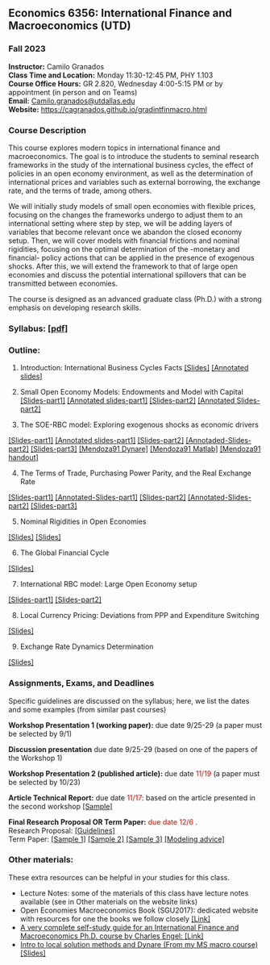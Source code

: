 ## Economics 6356: International Finance and Macroeconomics (UTD)
### Fall 2023

**Instructor:** Camilo Granados \
**Class Time and Location:** Monday 11:30-12:45 PM, PHY 1.103 \
**Course Office Hours:**  GR 2.820, Wednesday 4:00-5:15 PM or by appointment (in person and on Teams) \
**Email:** Camilo.granados@utdallas.edu \
**Website:** <a href="https://cagranados.github.io/msmacro.html"><u>https://cagranados.github.io/gradintfinmacro.html</u></a> 


### Course Description

This course explores modern topics in international finance and macroeconomics. The goal is to introduce the students to seminal research frameworks in the study of the international business cycles, the effect of policies in an open economy environment, as well as the determination of international prices and variables such as external borrowing, the exchange rate, and the terms of trade, among others.

We will initially study models of small open economies with flexible prices, focusing on the changes the frameworks undergo to adjust them to an international setting where step by step, we will be adding layers of variables that become relevant once we abandon the closed economy setup. Then, we will cover models with financial frictions and nominal rigidities, focusing on the optimal determination of the -monetary and financial- policy actions that can be applied in the presence of exogenous shocks. After this, we will extend the framework to that of large open economies and discuss the potential international spillovers that can be transmitted between economies.

The course is designed as an advanced graduate class (Ph.D.) with a strong emphasis on developing research skills.


### Syllabus: <a href="https://cagranados.github.io/files/gradintfinmacrofall23/Econ6356au23_syllabus.pdf"><u>[pdf]</u></a> 


### Outline:

1.	Introduction: International Business Cycles Facts
   <a href="https://cagranados.github.io/files/gradintfinmacrofall23/L1_slides_empirics.pdf"><u>[Slides]</u></a> <a href="https://cagranados.github.io/files/gradintfinmacrofall23/L1_slides_empirics_wNotes.pdf"><u>[Annotated slides]</u></a>

2.	Small Open Economy Models: Endowments and Model with Capital
   <a href="https://cagranados.github.io/files/gradintfinmacrofall23/L2a_slides_endowment.pdf"><u>[Slides-part1]</u></a> <a href="https://cagranados.github.io/files/gradintfinmacrofall23/L2a_slides_endowment_wNotes.pdf"><u>[Annotated slides-part1]</u></a> <a href="https://cagranados.github.io/files/gradintfinmacrofall23/L2b_slides_capital.pdf"><u>[Slides-part2]</u></a> <a href="https://cagranados.github.io/files/gradintfinmacrofall23/L2b_slides_capital_wNotes.pdf"><u>[Annotated Slides-part2]</u></a> 

3. The SOE-RBC model: Exploring exogenous shocks as economic drivers
<!-- Setup (OEM Ch4), Business Cyc in EMEs: Financial Frictions (OEM Ch5) and Interest Rate Shocks (OEM Ch6) -->
<a href="https://cagranados.github.io/files/gradintfinmacrofall23/L3a_slides_soe_rbc.pdf"><u>[Slides-part1]</u></a> <a href="https://cagranados.github.io/files/gradintfinmacrofall23/L3a_slides_soe_rbc_wNotes.pdf"><u>[Annotated slides-part1]</u></a>
<a href="https://cagranados.github.io/files/gradintfinmacrofall23/L3b_slides_soe_rbc_emerging.pdf"><u>[Slides-part2]</u></a>
<a href="https://cagranados.github.io/files/gradintfinmacrofall23/L3b_slides_soe_rbc_emerging_wNotes.pdf"><u>[Annotaded-Slides-part2]</u></a>
<a href="https://cagranados.github.io/files/gradintfinmacrofall23/L3c_slides_irs.pdf"><u>[Slides-part3]</u></a>
<a href="https://cagranados.github.io/files/gradintfinmacrofall23/mend_91.mod"><u>[Mendoza91 Dynare]</u></a> <a href="https://cagranados.github.io/files/gradintfinmacrofall23/Main_Mend.m"><u>[Mendoza91 Matlab]</u></a> <a href="https://cagranados.github.io/files/gradintfinmacrofall23/handout_SOE_RBC.pdf"><u>[Mendoza91 handout]</u></a> 

4. The Terms of Trade, Purchasing Power Parity, and the Real Exchange Rate
<!-- PPP sources of deviations, Importable and Exportable Goods (OEM Ch7), TOT and NT Goods (OEM Ch8) -->
<a href="https://cagranados.github.io/files/gradintfinmacrofall23/L4a_slides_pppdeviations.pdf"><u>[Slides-part1]</u></a>
<a href="https://cagranados.github.io/files/gradintfinmacrofall23/L4a_slides_pppdeviations_wNotes.pdf"><u>[Annotated-Slides-part1]</u></a>
<a href="https://cagranados.github.io/files/gradintfinmacrofall23/L4b_slides_tot.pdf"><u>[Slides-part2]</u></a>
<a href="https://cagranados.github.io/files/gradintfinmacrofall23/L4b_slides_tot_wNotes.pdf"><u>[Annotated-Slides-part2]</u></a>
<a href="https://cagranados.github.io/files/gradintfinmacrofall23/L4c_slides_rer.pdf"><u>[Slides-part3]</u></a>


5. Nominal Rigidities in Open Economies
<!-- OEM Ch9 -->
<a href="https://cagranados.github.io/files/gradintfinmacrofall23/L5_slides_dnwr.pdf"><u>[Slides]</u></a>
<a href="https://cagranados.github.io/files/gradintfinmacrofall23/L5_slides_dnwr_wNotes.pdf"><u>[Slides]</u></a>

6. The Global Financial Cycle
<!-- Financial Globalization and Financial Global Cycle (Andrea Ferrero's material), Fixed ER and Capital Controls (OEM Ch10), Financial Frictions, Collateral Constraints and Debt (OEM Ch12) -->
<a href="https://cagranados.github.io/files/gradintfinmacrofall23/L6_slides_gfc.pdf"><u>[Slides]</u></a>

7. International RBC model: Large Open Economy setup
<!-- Simple approach w/o Nom. Rigidities and derivation of UIP (OR1996 book), Model with nom. rigidities (OR1995JPE) -->
<!-- CP2001: Model with stochastic environment -->
<a href="https://cagranados.github.io/files/gradintfinmacrofall23/L7a_slides_loe_nomrig.pdf"><u>[Slides-part1]</u></a>
<a href="https://cagranados.github.io/files/gradintfinmacrofall23/L7b_slides_loe_wami.pdf"><u>[Slides-part2]</u></a>

8. Local Currency Pricing: Deviations from PPP and Expenditure Switching
<!-- LCP: BD2000 and CKM2002 -->
<a href="https://cagranados.github.io/files/gradintfinmacrofall23/L8_slides_lcp.pdf"><u>[Slides]</u></a>

9. Exchange Rate Dynamics Determination
<!-- (BB2008,2003) -->
<a href="https://cagranados.github.io/files/gradintfinmacrofall23/L9_slides_erdyn.pdf"><u>[Slides]</u></a>


<!--10. Other Topics: Sovereign Default and Puzzles in International Finance -->



### Assignments, Exams, and Deadlines

Specific guidelines are discussed on the syllabus; here, we list the dates and some examples (from similar past courses)

**Workshop Presentation 1 (working paper):** due date 9/25-29 (a paper must be selected by 9/1)   

**Discussion presentation** due date 9/25-29 (based on one of the papers of the Workshop 1)   

**Workshop Presentation 2 (published article):** due date <font color="scarlet"> 11/19 </font> (a paper must be selected by 10/23)   

**Article Technical Report:** due date <font color="scarlet"> 11/17</font>: based on the article presented in the second workshop <a href="https://cagranados.github.io/files/gradintfinmacrofall23/SamplePaperReport.pdf"><u>[Sample]</u></a>   

**Final Research Proposal OR Term Paper:** <font color="scarlet"> due date 12/6 </font>. \
Research Proposal: <a href="https://cagranados.github.io/files/gradintfinmacrofall23/ResearchProposalGuidelines.pdf"><u>[Guidelines]</u></a>   
Term Paper: <a href="https://cagranados.github.io/files/gradintfinmacrofall23/SampleTheoryPaper.pdf"><u>[Sample 1]</u></a> <a href="https://cagranados.github.io/files/gradintfinmacrofall23/SampleTheoryPaper2.pdf"><u>[Sample 2]</u></a> <a href="https://cagranados.github.io/files/gradintfinmacrofall23/SampleEmpiricalPaper.pdf"><u>[Sample 3]</u></a>
<a href="https://cagranados.github.io/files/gradintfinmacrofall23/ModelingAdvice.pdf"><u>[Modeling advice]</u></a>

<!--  

### Lectures and detailed outline: 
(this is updated on a regular basis)

**Now:** Topic 6 - Financial Frictions and the Macroeconomy \
**Next:** Group presentations and <span style="color: red;">Final Exam (May 8, 7:00PM)</span>

Topic 1: <a href="https://cagranados.github.io/files/msmacrospring23/Topic1_Intro.pdf"><u>[Slides]</u></a> <a href="https://cagranados.github.io/files/msmacrospring23/Topic1_Intro_wNotes.pdf"><u>[Annotated Slides]</u></a>

Topic 2: <a href="https://cagranados.github.io/files/msmacrospring23/Topic2_RBC.pdf"><u>[Slides]</u></a> <a href="https://cagranados.github.io/files/msmacrospring23/Topic2_RBC_wNotes.pdf"><u>[Annotated Slides]</u></a> 

Topic 3: <a href="https://cagranados.github.io/files/msmacrospring23/Topic3_InfoFrictionsAndNominalRigidities.pdf"><u>[Slides]</u></a> 
<a href="https://cagranados.github.io/files/msmacrospring23/Topic3_InfoFrictionsAndNominalRigidities_wNotes.pdf"><u>[Annotated Slides]</u></a>

Topic 4: <a href="https://cagranados.github.io/files/msmacrospring23/Topic4_ConsumptionAndAggregateDemand.pdf"><u>[Slides]</u></a> 
 <a href="https://cagranados.github.io/files/msmacrospring23/Topic4_ConsumptionAndAggregateDemand_wNotes.pdf"><u>[Annotated Slides]</u></a> 

Topic 5: <a href="https://cagranados.github.io/files/msmacrospring23/Topic5_MonetaryPolicyAndBasicNKModel.pdf"><u>[Slides]</u></a>
 <a href="https://cagranados.github.io/files/msmacrospring23/Topic5_MonetaryPolicyAndBasicNKModel_wNotes.pdf"><u>[Annotated Slides]</u></a> 

Topic 6: <a href="https://cagranados.github.io/files/msmacrospring23/Topic6_FinancialFrictions.pdf"><u>[Slides]</u></a>
<a href="https://cagranados.github.io/files/msmacrospring23/Topic6_FinancialFrictions_wNotes.pdf"><u>[Annotated Slides]</u></a> 

--> 

### Other materials: 

These extra resources can be helpful in your studies for this class.

- Lecture Notes: some of the materials of this class have lecture notes available (see in Other materials on the website links)
- Open Economies Macroeconomics Book (SGU2017): dedicated website with resources for one the books we follow closely <a href="http://www.columbia.edu/~mu2166/book/"><u>[Link]</u>
- A very complete self-study guide for an International Finance and Macroeconomics Ph.D. course by Charles Engel: <a href="https://users.ssc.wisc.edu/~cengel/Course-International-Macro-Finance.pdf"><u>[Link]</u>
- Intro to local solution methods and Dynare (From my MS macro course)  <a href="https://cagranados.github.io/files/msmacrospring23/TechSession3_Slides.pdf"><u>[Slides]</u>
  
<!-- Intro to local solution methods and Dynare (From my MS macro course) <a href="https://cagranados.github.io/files/msmacrospring23/TechSession3_Slides.pdf"><u>[Slides]</u></a> <!-- <a href="https://cagranados.github.io/files/msmacrospring23/TechSession3_Slides_wNotes.pdf"><u>[Annotated Slides]</u></a> --> 



